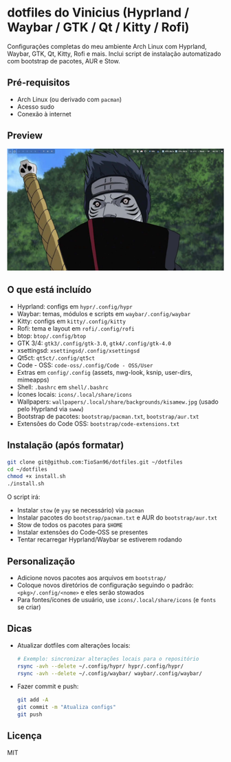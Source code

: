 # dotfiles do Vinicius (Hyprland / Waybar / GTK / Qt / Kitty / Rofi)

Configurações completas do meu ambiente Arch Linux com Hyprland, Waybar, GTK, Qt, Kitty, Rofi e mais. Inclui script de instalação automatizado com bootstrap de pacotes, AUR e Stow.

## Pré‑requisitos
- Arch Linux (ou derivado com `pacman`)
- Acesso sudo
- Conexão à internet

## Preview
![Desktop atual](assets/screenshots/desktop.png)

## O que está incluído
- Hyprland: configs em `hypr/.config/hypr`
- Waybar: temas, módulos e scripts em `waybar/.config/waybar`
- Kitty: configs em `kitty/.config/kitty`
- Rofi: tema e layout em `rofi/.config/rofi`
- btop: `btop/.config/btop`
- GTK 3/4: `gtk3/.config/gtk-3.0`, `gtk4/.config/gtk-4.0`
- xsettingsd: `xsettingsd/.config/xsettingsd`
- Qt5ct: `qt5ct/.config/qt5ct`
- Code - OSS: `code-oss/.config/Code - OSS/User`
- Extras em `config/.config` (assets, nwg-look, ksnip, user-dirs, mimeapps)
- Shell: `.bashrc` em `shell/.bashrc`
- Ícones locais: `icons/.local/share/icons`
- Wallpapers: `wallpapers/.local/share/backgrounds/kisamew.jpg` (usado pelo Hyprland via `swww`)
- Bootstrap de pacotes: `bootstrap/pacman.txt`, `bootstrap/aur.txt`
- Extensões do Code OSS: `bootstrap/code-extensions.txt`

## Instalação (após formatar)
```bash
git clone git@github.com:TioSan96/dotfiles.git ~/dotfiles
cd ~/dotfiles
chmod +x install.sh
./install.sh
```

O script irá:
- Instalar `stow` (e `yay` se necessário) via `pacman`
- Instalar pacotes do `bootstrap/pacman.txt` e AUR do `bootstrap/aur.txt`
- Stow de todos os pacotes para `$HOME`
- Instalar extensões do Code‑OSS se presentes
- Tentar recarregar Hyprland/Waybar se estiverem rodando

## Personalização
- Adicione novos pacotes aos arquivos em `bootstrap/`
- Coloque novos diretórios de configuração seguindo o padrão: `<pkg>/.config/<nome>` e eles serão stowados
- Para fontes/ícones de usuário, use `icons/.local/share/icons` (e `fonts` se criar)

## Dicas
- Atualizar dotfiles com alterações locais:
  ```bash
  # Exemplo: sincronizar alterações locais para o repositório
  rsync -avh --delete ~/.config/hypr/ hypr/.config/hypr/
  rsync -avh --delete ~/.config/waybar/ waybar/.config/waybar/
  ```
- Fazer commit e push:
  ```bash
  git add -A
  git commit -m "Atualiza configs"
  git push
  ```

## Licença
MIT
